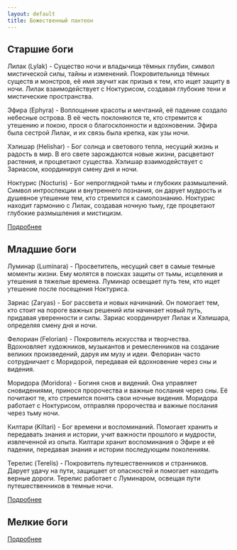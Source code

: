 ```yaml
---
layout: default
title: Божественный пантеон
---
```


## Старшие боги

Лилак (Lylak) - Существо ночи и владычица тёмных глубин, символ мистической силы, тайны и изменений. Покровительница тёмных существ и монстров, её имя звучит как призыв к тем, кто ищет защиту в ночи. Лилак взаимодействует с Ноктурисом, создавая глубокие тени и мистические пространства.

Эфира (Ephyra) - Воплощение красоты и мечтаний, её падение создало небесные острова. В её честь поклоняются те, кто стремится к утешению и покою, прося о благосклонности и вдохновении. Эфира была сестрой Лилак, и их связь была крепка, как узы ночи.

Хэлишар (Helishar) - Бог солнца и светового тепла, несущий жизнь и радость в мир. В его свете зарождаются новые жизни, расцветают растения, и процветают существа. Хэлишар взаимодействует с Зариасом, координируя смену дня и ночи.

Ноктурис (Nocturis) - Бог непроглядной тьмы и глубоких размышлений. Символ интроспекции и внутреннего познания, он дарует мудрость и душевное утешение тем, кто стремится к самопознанию. Ноктурис находит гармонию с Лилак, создавая ночную тьму, где процветают глубокие размышления и мистицизм.

[Подробнее](elder.md)


## Младшие боги

Луминар (Luminara) - Просветитель, несущий свет в самые темные моменты жизни. Ему молятся в поисках защиты от тьмы, исцеления и утешения в тяжелые времена. Луминар освещает путь тем, кто ищет утешение после посещения Ноктуриса.

Зариас (Zaryas) - Бог рассвета и новых начинаний. Он помогает тем, кто стоит на пороге важных решений или начинает новый путь, придавая уверенности и силы. Зариас координирует Лилак и Хэлишара, определяя смену дня и ночи.

Фелориан (Felorian) - Покровитель искусства и творчества. Вдохновляет художников, музыкантов и ремесленников на создание великих произведений, даруя им музу и идеи. Фелориан часто сотрудничает с Моридорой, передавая ей вдохновение через сны и видения.

Моридора (Moridora) - Богиня снов и видений. Она управляет сновидениями, принося пророчества и важные послания через сны. Её почитают те, кто стремится понять свои ночные видения. Моридора работает с Ноктурисом, отправляя пророчества и важные послания через тьму ночи.

Килтари (Kiltari) - Бог времени и воспоминаний. Помогает хранить и передавать знания и истории, учит важности прошлого и мудрости, извлеченной из опыта. Килтари хранит воспоминания о Эфире и её падении, передавая знания и истории последующим поколениям.

Терелис (Terelis) - Покровитель путешественников и странников. Дарует удачу на пути, защищает от опасностей и помогает находить верные дороги. Терелис работает с Луминаром, освещая пути путешественников в темные ночи.

[Подробнее](lesser.md)

## Мелкие боги

[Подробнее](minor.md)
